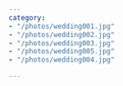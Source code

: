 ```yaml
---
category:
- "/photos/wedding001.jpg"
- "/photos/wedding002.jpg"
- "/photos/wedding003.jpg"
- "/photos/wedding005.jpg"
- "/photos/wedding004.jpg"

---
```

